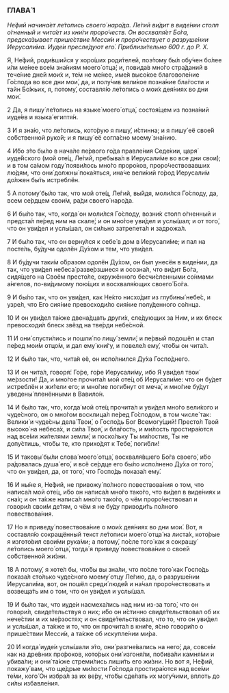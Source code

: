 ### ГЛАВА́ 1

_Не́фий начина́ет ле́топись своего́ наро́да. Ле́гий ви́дит в виде́нии столп о́гненный и чита́ет из кни́ги проро́честв. Он восхваля́ет Бо́га, предска́зывает прише́ствие Месси́и и проро́чествует о разруше́нии Иерусали́ма. Иуде́и пресле́дуют его́. Приблизи́тельно 600 г. до Р. Х._

Я, Не́фий, роди́вшийся у хоро́ших роди́телей, поэ́тому бы́л обу́чен бо́лее и́ли ме́нее все́м зна́ниям моего́ отца́; и, повида́в мно́го стра́даний в тече́ние дне́й мои́х и, те́м не ме́нее, име́я высо́кое благоволе́ние Го́спода во все дни мои́, да, и полу́чив вели́кое позна́ние бла́гости и тайн Бо́жьих, я, потому́, составля́ю ле́топись о мои́х дея́ниях во дни мои́.

2 Да, я пишу́ ле́топись на языке́ моего́ отца́, состоя́щем из позна́ний иуде́ев и языка́ египтя́н.

3 И я зна́ю, что ле́топись, кото́рую я пишу́, и́стинна; и я пишу́ её свое́й со́бственной руко́й; и я пишу́ её согла́сно моему́ зна́нию.

4 И́бо э́то бы́ло в нача́ле пе́рвого го́да правле́ния Седе́кии, царя́ иуде́йского (мой оте́ц, Ле́гий, пребыва́л в Иерусали́ме во все дни свои́); и в том са́мом году́ появи́лось мно́го проро́ков, проро́чествовавших лю́дям, что они́ должны́ пока́яться, ина́че вели́кий го́род Иерусали́м до́лжен бы́ть истреблён.

5 А потому́ бы́ло так, что мой оте́ц, Ле́гий, вы́йдя, моли́лся Го́споду, да, всем се́рдцем свои́м, ра́ди своего́ наро́да.

6 И бы́ло так, что, когда́ он моли́лся Го́споду, возни́к столп о́гненный и предста́л пе́ред ним на скале́; и он мно́гое уви́дел и услы́шал; и от того́, что он уви́дел и услы́шал, он си́льно затрепета́л и задрожа́л.

7 И бы́ло так, что он верну́лся к себе́ в дом в Иерусали́ме; и пал на посте́ль, бу́дучи одолён Ду́хом и тем, что уви́дел.

8 И бу́дучи таки́м о́бразом одолён Ду́хом, он был унесён в виде́нии, да так, что уви́дел небеса́ разве́рзшиеся и осозна́л, что ви́дит Бо́га, сидя́щего на Своём престо́ле, окружённого бесчи́сленными со́нмами а́нгелов, по-ви́димому пою́щих и восхваля́ющих своего́ Бо́га.

9 И бы́ло так, что он уви́дел, как Не́кто нисхо́дит из глубины́ небе́с, и узре́л, что Его сия́ние превосходи́ло сия́ние полу́денного со́лнца.

10 И он уви́дел та́кже двена́дцать други́х, сле́дующих за Ним, и их блеск превосходи́л блеск звёзд на тве́рди небе́сной.

11 И они́ спусти́лись и пошли́ по лицу́ земли́; и пе́рвый подошёл и стал пе́ред мои́м отцо́м, и дал ему́ кни́гу, и повеле́л ему́, что́бы он чита́л.

12 И бы́ло так, что, чита́я её, он испо́лнился Ду́ха Госпо́днего.

13 И он чита́л, говоря́: Го́ре, го́ре Иерусали́му, ибо Я уви́дел твои́ ме́рзости! Да, и мно́гое прочита́л мой оте́ц об Иерусали́ме: что он бу́дет истреблён и жи́тели его; и мно́гие поги́бнут от меча́, и мно́гие бу́дут уведены́ пленёнными в Вавило́н.

14 И бы́ло так, что, когда́ мой оте́ц прочита́л и уви́дел мно́го вели́кого и чуде́сного, он о мно́гом восклица́л пе́ред Го́сподом, в том числе́ так: Велики́ и чуде́сны дела́ Твои́, о Госпо́дь Бог Всемогу́щий! Престо́л Твой высоко́ на небеса́х, и си́ла Твоя́, и бла́гость, и ми́лость простира́ются над все́ми жи́телями земли́; и поско́льку Ты ми́лостив, Ты не допу́стишь, что́бы те, кто прихо́дят к Тебе́, поги́бли!

15 И таковы́ бы́ли слова́ моего́ отца́, восхваля́вшего Бо́га своего́, и́бо ра́довалась душа́ его́, и всё се́рдце его бы́ло испо́лнено Ду́ха от того́, что он уви́дел, да, от того́, что Госпо́дь показа́л ему́.

16 И ны́не я, Не́фий, не привожу́ по́лного повествова́ния о том, что написа́л мой оте́ц, и́бо он написа́л мно́го тако́го, что ви́дел в виде́ниях и сна́х; и он та́кже написа́л мно́го тако́го, о чём проро́чествовал и говори́л свои́м де́тям, о чём я не бу́ду приводи́ть по́лного повествова́ния.

17 Но я приведу́ повествова́ние о мои́х дея́ниях во дни мои́. Вот, я составля́ю сокращённый текст ле́тописи моего́ отца́ на листа́х, кото́рые я изгото́вил свои́ми рука́ми; а потому́, по́сле того́ как я сокращу́ ле́топись моего́ отца́, тогда́ я приведу́ повествова́ние о свое́й со́бственной жи́зни.

18 А потому́, я хоте́л бы, что́бы вы зна́ли, что по́сле того́ как Госпо́дь показа́л сто́лько чуде́сного моему́ отцу Ле́гию, да, о разруше́нии Иерусали́ма, вот, он пошёл среди́ люде́й и на́чал проро́чествовать и возвеща́ть им о том, что он уви́дел и услы́шал.

19 И бы́ло так, что иуде́и насмеха́лись над ним из-за того́, что он говори́л, свиде́тельствуя о них; и́бо он и́стинно свиде́тельствовал об их нече́стии и их ме́рзостях; и он свиде́тельствовал, что то, что он уви́дел и услы́шал, а та́кже и то, что он прочита́л в кни́ге, я́сно говори́ло о прише́ствии Месси́и, а та́кже об искупле́нии ми́ра.

20 И когда́ иуде́и услы́шали э́то, они́ разгне́вались на него́; да, совсе́м как на дре́вних про́роков, кото́рых они́ изгоня́ли, побива́ли камня́ми и убива́ли; и они́ та́кже стреми́лись лиши́ть его жи́зни. Но вот я, Не́фий, покажу́ вам, что ще́дрые ми́лости Го́спода простира́ются над все́ми те́ми, кого́ Он избра́л за их ве́ру, что́бы сде́лать их могу́чими, вплоть до си́лы избавле́ния.
